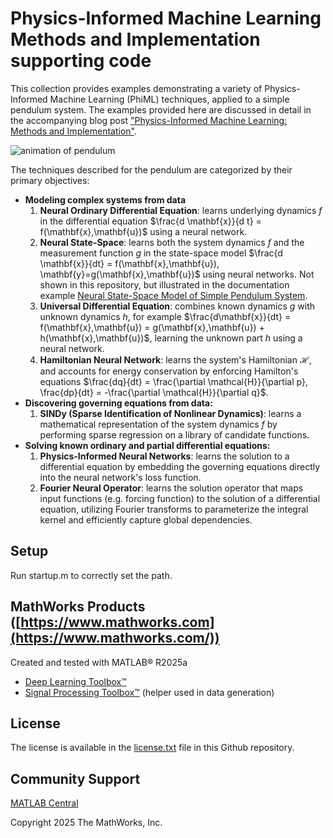 # Physics-Informed Machine Learning Methods and Implementation supporting code
This collection provides examples demonstrating a variety of Physics-Informed Machine Learning (PhiML) techniques, applied to a simple pendulum system. The examples provided here are discussed in detail in the accompanying blog post ["Physics-Informed Machine Learning: Methods and Implementation"](https://blogs.mathworks.com/deep-learning/2025/07/14/physics-informed-machine-learning-methods-and-implementation/). 

![animation of pendulum](https://www.mathworks.com/help/examples/symbolic/win64/SimulateThePhysicsOfAPendulumsPeriodicSwingExample_10.gif)

The techniques described for the pendulum are categorized by their primary objectives:
- **Modeling complex systems from data** 
    1. **Neural Ordinary Differential Equation**: learns underlying dynamics $f$ in the differential equation $\frac{d \mathbf{x}}{d t} = f(\mathbf{x},\mathbf{u})$ using a neural network.
    2. **Neural State-Space**: learns both the system dynamics $f$ and the measurement function $g$ in the state-space model $\frac{d \mathbf{x}}{dt} = f(\mathbf{x},\mathbf{u}), \mathbf{y}=g(\mathbf{x},\mathbf{u})$ using neural networks. Not shown in this repository, but illustrated in the documentation example [Neural State-Space Model of Simple Pendulum System](https://www.mathworks.com/help/ident/ug/training-a-neural-state-space-model-for-a-simple-pendulum-system.html). 
    3. **Universal Differential Equation**: combines known dynamics $g$ with unknown dynamics $h$, for example $\frac{d\mathbf{x}}{dt} = f(\mathbf{x},\mathbf{u}) = g(\mathbf{x},\mathbf{u}) + h(\mathbf{x},\mathbf{u})$, learning the unknown part $h$ using a neural network. 
    4. **Hamiltonian Neural Network**: learns the system's Hamiltonian $\mathcal{H}$, and accounts for energy conservation by enforcing Hamilton's equations $\frac{dq}{dt} = \frac{\partial \mathcal{H}}{\partial p}, \frac{dp}{dt} = -\frac{\partial \mathcal{H}}{\partial q}$.
- **Discovering governing equations from data:** 
    1. **SINDy (Sparse Identification of Nonlinear Dynamics)**: learns a mathematical representation of the system dynamics $f$ by performing sparse regression on a library of candidate functions. 
- **Solving known ordinary and partial differential equations:** 
    1. **Physics-Informed Neural Networks**: learns the solution to a differential equation by embedding the governing equations directly into the neural network's loss function.  
    2. **Fourier Neural Operator**: learns the solution operator that maps input functions (e.g. forcing function) to the solution of a differential equation, utilizing Fourier transforms to parameterize the integral kernel and efficiently capture global dependencies.   

## Setup
Run startup.m to correctly set the path.  

## MathWorks Products ([https://www.mathworks.com](https://www.mathworks.com/))
Created and tested with MATLAB&reg; R2025a
- [Deep Learning Toolbox&trade;](https://www.mathworks.com/products/deep-learning.html)
- [Signal Processing Toolbox&trade;](https://www.mathworks.com/products/signal.html) (helper used in data generation)

## License
The license is available in the [license.txt](license.txt) file in this Github repository.

## Community Support 
[MATLAB Central](https://www.mathworks.com/matlabcentral)

Copyright 2025 The MathWorks, Inc. 

